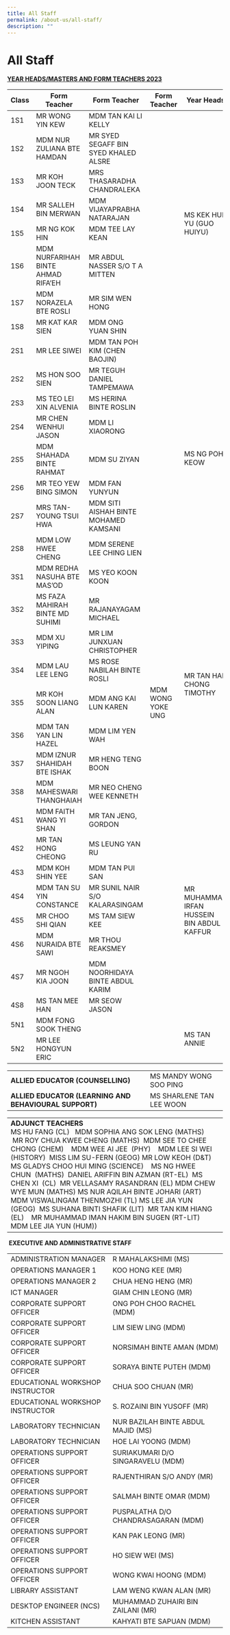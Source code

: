 ```yaml
---
title: All Staff
permalink: /about-us/all-staff/
description: ""
---
```

# All Staff

<b><u>YEAR HEADS/MASTERS AND FORM TEACHERS 2023</u></b>

<table>
<thead>
  <tr>
    <th>Class</th>
    <th>Form Teacher</th>
    <th>Form Teacher </th>
    <th>Form Teacher </th>
    <th>Year Heads</th>
  </tr>
</thead>
<tbody>
  <tr>
    <td>1S1</td>
    <td>MR WONG YIN KEW</td>
    <td>MDM TAN KAI LI KELLY</td>
    <td></td>
    <td rowspan="8">MS KEK HUI YU (GUO HUIYU)</td>
  </tr>
  <tr>
    <td>1S2</td>
    <td>MDM NUR ZULIANA BTE HAMDAN</td>
    <td>MR SYED SEGAFF BIN SYED KHALED ALSRE</td>
    <td></td>
  </tr>
  <tr>
    <td>1S3</td>
    <td>MR KOH JOON TECK</td>
    <td>MRS THASARADHA CHANDRALEKA</td>
    <td></td>
  </tr>
  <tr>
    <td>1S4</td>
    <td>MR SALLEH BIN MERWAN</td>
    <td>MDM VIJAYAPRABHA NATARAJAN</td>
    <td></td>
  </tr>
  <tr>
    <td>1S5</td>
    <td>MR NG KOK HIN</td>
    <td>MDM TEE LAY KEAN</td>
    <td></td>
  </tr>
  <tr>
    <td>1S6</td>
    <td>MDM NURFARIHAH BINTE AHMAD RIFA’EH</td>
    <td>MR ABDUL NASSER S/O T A MITTEN</td>
    <td></td>
  </tr>
  <tr>
    <td>1S7</td>
    <td>MDM NORAZELA BTE ROSLI</td>
    <td>MR SIM WEN HONG</td>
    <td></td>
  </tr>
  <tr>
    <td>1S8</td>
    <td>MR KAT KAR SIEN</td>
    <td>MDM ONG YUAN SHIN</td>
    <td></td>
  </tr>
  <tr>
    <td>2S1</td>
    <td>MR LEE SIWEI</td>
    <td>MDM TAN POH KIM (CHEN BAOJIN)</td>
    <td></td>
    <td rowspan="8"> <br><br>MS NG POH KEOW</td>
  </tr>
  <tr>
    <td>2S2</td>
    <td>MS HON SOO SIEN</td>
    <td>MR TEGUH DANIEL TAMPEMAWA</td>
    <td></td>
  </tr>
  <tr>
    <td>2S3</td>
    <td>MS TEO LEI XIN ALVENIA</td>
    <td>MS HERINA BINTE ROSLIN</td>
    <td></td>
  </tr>
  <tr>
    <td>2S4</td>
    <td>MR CHEN WENHUI JASON</td>
    <td>MDM LI XIAORONG</td>
    <td></td>
  </tr>
  <tr>
    <td>2S5</td>
    <td>MDM SHAHADA BINTE RAHMAT</td>
    <td>MDM SU ZIYAN</td>
    <td></td>
  </tr>
  <tr>
    <td>2S6</td>
    <td>MR TEO YEW BING SIMON</td>
    <td>MDM FAN YUNYUN</td>
    <td></td>
  </tr>
  <tr>
    <td>2S7</td>
    <td>MRS TAN-YOUNG TSUI HWA</td>
    <td>MDM SITI AISHAH BINTE MOHAMED KAMSANI</td>
    <td></td>
  </tr>
  <tr>
    <td>2S8</td>
    <td>MDM LOW HWEE CHENG</td>
    <td>MDM SERENE  LEE CHING LIEN</td>
    <td></td>
  </tr>
  <tr>
    <td>3S1</td>
    <td>MDM REDHA NASUHA BTE MAS’OD</td>
    <td>MS YEO KOON KOON</td>
    <td></td>
    <td rowspan="8">MR TAN HAN CHONG TIMOTHY</td>
  </tr>
  <tr>
    <td>3S2</td>
    <td>MS FAZA MAHIRAH BINTE MD SUHIMI</td>
    <td>MR RAJANAYAGAM MICHAEL</td>
    <td></td>
  </tr>
  <tr>
    <td>3S3</td>
    <td>MDM XU YIPING</td>
    <td>MR LIM JUNXUAN CHRISTOPHER</td>
    <td></td>
  </tr>
  <tr>
    <td>3S4</td>
    <td>MDM LAU LEE LENG</td>
    <td>MS ROSE NABILAH BINTE ROSLI</td>
    <td></td>
  </tr>
  <tr>
    <td>3S5</td>
    <td>MR KOH SOON LIANG ALAN</td>
    <td>MDM ANG KAI LUN KAREN</td>
    <td>MDM WONG YOKE UNG</td>
  </tr>
  <tr>
    <td>3S6</td>
    <td>MDM TAN YAN LIN HAZEL</td>
    <td>MDM LIM YEN WAH</td>
    <td></td>
  </tr>
  <tr>
    <td>3S7</td>
    <td>MDM IZNUR SHAHIDAH BTE ISHAK</td>
    <td>MR HENG TENG BOON</td>
    <td></td>
  </tr>
  <tr>
    <td>3S8</td>
    <td>MDM MAHESWARI THANGHAIAH</td>
    <td>MR NEO CHENG WEE KENNETH</td>
    <td></td>
  </tr>
  <tr>
    <td>4S1</td>
    <td>MDM FAITH WANG YI SHAN</td>
    <td>MR TAN JENG, GORDON</td>
    <td></td>
    <td rowspan="8">MR MUHAMMAD IRFAN HUSSEIN BIN ABDUL KAFFUR<br> </td>
  </tr>
  <tr>
    <td>4S2</td>
    <td>MR TAN HONG CHEONG</td>
    <td>MS LEUNG YAN RU</td>
    <td></td>
  </tr>
  <tr>
    <td>4S3</td>
    <td>MDM KOH SHIN YEE</td>
    <td>MDM TAN PUI SAN</td>
    <td></td>
  </tr>
  <tr>
    <td>4S4</td>
    <td>MDM TAN SU YIN CONSTANCE</td>
    <td>MR SUNIL NAIR S/O KALARASINGAM</td>
    <td></td>
  </tr>
  <tr>
    <td>4S5</td>
    <td>MR CHOO SHI QIAN</td>
    <td>MS TAM SIEW KEE</td>
    <td></td>
  </tr>
  <tr>
    <td>4S6</td>
    <td>MDM NURAIDA BTE SAWI</td>
    <td>MR THOU REAKSMEY</td>
    <td></td>
  </tr>
  <tr>
    <td>4S7</td>
    <td>MR NGOH KIA JOON</td>
    <td>MDM NOORHIDAYA BINTE ABDUL KARIM</td>
    <td></td>
  </tr>
  <tr>
    <td>4S8</td>
    <td>MS TAN MEE HAN</td>
    <td>MR SEOW JASON</td>
    <td></td>
  </tr>
  <tr>
    <td>5N1</td>
    <td>MDM FONG SOOK THENG</td>
    <td></td>
    <td></td>
    <td rowspan="2">MS TAN ANNIE</td>
  </tr>
  <tr>
    <td>5N2</td>
    <td>MR LEE HONGYUN ERIC</td>
    <td></td>
    <td></td>
  </tr>
</tbody>
</table>

|                                                    |                          |
|----------------------------------------------------|--------------------------|
| **ALLIED EDUCATOR (COUNSELLING)**                      | MS MANDY WONG SOO PING   |
| **ALLIED EDUCATOR (LEARNING AND BEHAVIOURAL SUPPORT)** | MS SHARLENE TAN LEE WOON |


|   |
|---|
|  **ADJUNCT TEACHERS** <br>MS HU FANG (CL)   MDM SOPHIA ANG SOK LENG (MATHS)   MR ROY CHUA KWEE CHENG (MATHS)  MDM SEE TO CHEE CHONG (CHEM)    MDM WEE AI JEE  (PHY)    MDM LEE SI WEI (HISTORY)  MISS LIM SU-FERN (GEOG) MR LOW KEOH (D&T) MS GLADYS CHOO HUI MING (SCIENCE)    MS NG HWEE CHUN  (MATHS)  DANIEL ARIFFIN BIN AZMAN (RT-EL)  MS CHEN XI  (CL)  MR VELLASAMY RASANDRAN (EL) MDM CHEW WYE MUN (MATHS) MS NUR AQILAH BINTE JOHARI (ART)  MDM VISWALINGAM THENMOZHI (TL) MS LEE JIA YUN (GEOG)  MS SUHANA BINTI SHAFIK (LIT)  MR TAN KIM HIANG (EL)    MR MUHAMMAD IMAN HAKIM BIN SUGEN (RT-LIT)  MDM LEE JIA YUN (HUM)) |


 **EXECUTIVE AND ADMINISTRATIVE STAFF**
 
|  |  |
|---|---|
| ADMINISTRATION MANAGER | R MAHALAKSHIMI (MS) |
| OPERATIONS MANAGER 1 | KOO HONG KEE (MR) |
| OPERATIONS MANAGER 2 | CHUA HENG HENG (MR) |
|  ICT MANAGER | GIAM CHIN LEONG (MR) |
| CORPORATE SUPPORT OFFICER | ONG POH CHOO RACHEL (MDM) |
| CORPORATE SUPPORT OFFICER | LIM SIEW LING (MDM) |
| CORPORATE SUPPORT OFFICER | NORSIMAH BINTE AMAN (MDM) |
| CORPORATE SUPPORT OFFICER | SORAYA BINTE PUTEH (MDM) |
| EDUCATIONAL WORKSHOP INSTRUCTOR | CHUA SOO CHUAN (MR) |
| EDUCATIONAL WORKSHOP INSTRUCTOR | S. ROZAINI BIN YUSOFF (MR) |
| LABORATORY TECHNICIAN | NUR BAZILAH BINTE ABDUL MAJID (MS) |
| LABORATORY TECHNICIAN | HOE LAI YOONG (MDM) |
| OPERATIONS SUPPORT OFFICER | SURIAKUMARI D/O SINGARAVELU (MDM) |
| OPERATIONS SUPPORT OFFICER | RAJENTHIRAN S/O ANDY (MR) |
| OPERATIONS SUPPORT OFFICER | SALMAH BINTE OMAR (MDM) |
| OPERATIONS SUPPORT OFFICER | PUSPALATHA D/O CHANDRASAGARAN (MDM) |
| OPERATIONS SUPPORT OFFICER | KAN PAK LEONG (MR) |
| OPERATIONS SUPPORT OFFICER | HO SIEW WEI (MS) |
| OPERATIONS SUPPORT OFFICER | WONG KWAI HOONG (MDM) |
| LIBRARY ASSISTANT | LAM WENG KWAN ALAN (MR) |
| DESKTOP ENGINEER (NCS) | MUHAMMAD ZUHAIRI BIN ZAILANI (MR) |
| KITCHEN ASSISTANT | KAHYATI BTE SAPUAN (MDM) |